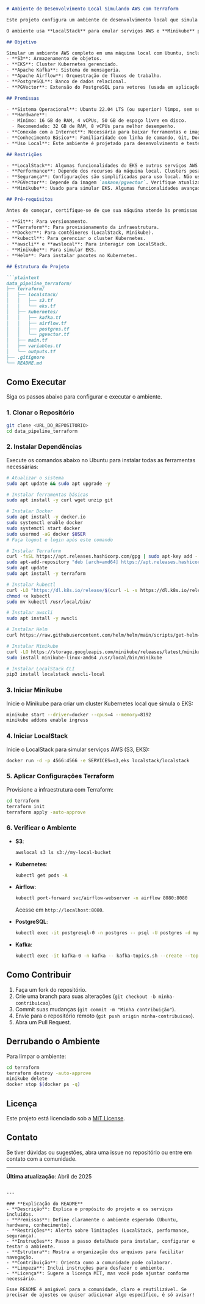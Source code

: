 ```markdown
# Ambiente de Desenvolvimento Local Simulando AWS com Terraform

Este projeto configura um ambiente de desenvolvimento local que simula serviços da AWS, incluindo **S3**, **EKS**, **Apache Kafka**, **Apache Airflow**, **PostgreSQL** e **PGVector**, todos rodando em um cluster Kubernetes local. A infraestrutura é provisionada com **Terraform** para garantir versionamento no Git, permitindo reutilização e colaboração.

O ambiente usa **LocalStack** para emular serviços AWS e **Minikube** para simular um cluster Kubernetes (EKS). Este é um ambiente ideal para desenvolvedores que desejam testar aplicações localmente antes de implantá-las na AWS.

## Objetivo

Simular um ambiente AWS completo em uma máquina local com Ubuntu, incluindo:
- **S3**: Armazenamento de objetos.
- **EKS**: Cluster Kubernetes gerenciado.
- **Apache Kafka**: Sistema de mensageria.
- **Apache Airflow**: Orquestração de fluxos de trabalho.
- **PostgreSQL**: Banco de dados relacional.
- **PGVector**: Extensão do PostgreSQL para vetores (usada em aplicações de IA/ML).

## Premissas

- **Sistema Operacional**: Ubuntu 22.04 LTS (ou superior) limpo, sem serviços pré-instalados.
- **Hardware**:
  - Mínimo: 16 GB de RAM, 4 vCPUs, 50 GB de espaço livre em disco.
  - Recomendado: 32 GB de RAM, 8 vCPUs para melhor desempenho.
- **Conexão com a Internet**: Necessária para baixar ferramentas e imagens Docker.
- **Conhecimento Básico**: Familiaridade com linha de comando, Git, Docker, Kubernetes e Terraform.
- **Uso Local**: Este ambiente é projetado para desenvolvimento e testes, não para produção.

## Restrições

- **LocalStack**: Algumas funcionalidades do EKS e outros serviços AWS podem ter suporte limitado no LocalStack.
- **Performance**: Depende dos recursos da máquina local. Clusters pesados (Kafka, Airflow) podem exigir ajustes.
- **Segurança**: Configurações são simplificadas para uso local. Não use em ambientes expostos sem adicionar controles de segurança.
- **PGVector**: Depende da imagem `ankane/pgvector`. Verifique atualizações para garantir compatibilidade.
- **Minikube**: Usado para simular EKS. Algumas funcionalidades avançadas do EKS (como auto-scaling) não estão disponíveis.

## Pré-requisitos

Antes de começar, certifique-se de que sua máquina atende às premissas acima. Você precisará instalar as seguintes ferramentas:

- **Git**: Para versionamento.
- **Terraform**: Para provisionamento da infraestrutura.
- **Docker**: Para contêineres (LocalStack, Minikube).
- **kubectl**: Para gerenciar o cluster Kubernetes.
- **awscli** e **awslocal**: Para interagir com LocalStack.
- **Minikube**: Para simular EKS.
- **Helm**: Para instalar pacotes no Kubernetes.

## Estrutura do Projeto

```plaintext
data_pipeline_terraform/
├── terraform/
│   ├── localstack/
│   │   ├── s3.tf
│   │   └── eks.tf
│   ├── kubernetes/
│   │   ├── kafka.tf
│   │   ├── airflow.tf
│   │   ├── postgres.tf
│   │   └── pgvector.tf
│   ├── main.tf
│   ├── variables.tf
│   └── outputs.tf
├── .gitignore
└── README.md
```

## Como Executar

Siga os passos abaixo para configurar e executar o ambiente.

### 1. Clonar o Repositório

```bash
git clone <URL_DO_REPOSITORIO>
cd data_pipeline_terraform
```

### 2. Instalar Dependências

Execute os comandos abaixo no Ubuntu para instalar todas as ferramentas necessárias:

```bash
# Atualizar o sistema
sudo apt update && sudo apt upgrade -y

# Instalar ferramentas básicas
sudo apt install -y curl wget unzip git

# Instalar Docker
sudo apt install -y docker.io
sudo systemctl enable docker
sudo systemctl start docker
sudo usermod -aG docker $USER
# Faça logout e login após este comando

# Instalar Terraform
curl -fsSL https://apt.releases.hashicorp.com/gpg | sudo apt-key add -
sudo apt-add-repository "deb [arch=amd64] https://apt.releases.hashicorp.com $(lsb_release -cs) main"
sudo apt update
sudo apt install -y terraform

# Instalar kubectl
curl -LO "https://dl.k8s.io/release/$(curl -L -s https://dl.k8s.io/release/stable.txt)/bin/linux/amd64/kubectl"
chmod +x kubectl
sudo mv kubectl /usr/local/bin/

# Instalar awscli
sudo apt install -y awscli

# Instalar Helm
curl https://raw.githubusercontent.com/helm/helm/main/scripts/get-helm-3 | bash

# Instalar Minikube
curl -LO https://storage.googleapis.com/minikube/releases/latest/minikube-linux-amd64
sudo install minikube-linux-amd64 /usr/local/bin/minikube

# Instalar LocalStack CLI
pip3 install localstack awscli-local
```

### 3. Iniciar Minikube

Inicie o Minikube para criar um cluster Kubernetes local que simula o EKS:

```bash
minikube start --driver=docker --cpus=4 --memory=8192
minikube addons enable ingress
```

### 4. Iniciar LocalStack

Inicie o LocalStack para simular serviços AWS (S3, EKS):

```bash
docker run -d -p 4566:4566 -e SERVICES=s3,eks localstack/localstack
```

### 5. Aplicar Configurações Terraform

Provisione a infraestrutura com Terraform:

```bash
cd terraform
terraform init
terraform apply -auto-approve
```

### 6. Verificar o Ambiente

- **S3**:
  ```bash
  awslocal s3 ls s3://my-local-bucket
  ```

- **Kubernetes**:
  ```bash
  kubectl get pods -A
  ```

- **Airflow**:
  ```bash
  kubectl port-forward svc/airflow-webserver -n airflow 8080:8080
  ```
  Acesse em `http://localhost:8080`.

- **PostgreSQL**:
  ```bash
  kubectl exec -it postgresql-0 -n postgres -- psql -U postgres -d myapp
  ```

- **Kafka**:
  ```bash
  kubectl exec -it kafka-0 -n kafka -- kafka-topics.sh --create --topic test --bootstrap-server localhost:9092
  ```

## Como Contribuir

1. Faça um fork do repositório.
2. Crie uma branch para suas alterações (`git checkout -b minha-contribuicao`).
3. Commit suas mudanças (`git commit -m "Minha contribuição"`).
4. Envie para o repositório remoto (`git push origin minha-contribuicao`).
5. Abra um Pull Request.

## Derrubando o Ambiente

Para limpar o ambiente:

```bash
cd terraform
terraform destroy -auto-approve
minikube delete
docker stop $(docker ps -q)
```

## Licença

Este projeto está licenciado sob a [MIT License](LICENSE).

## Contato

Se tiver dúvidas ou sugestões, abra uma issue no repositório ou entre em contato com a comunidade.

---

**Última atualização**: Abril de 2025
```

---

### **Explicação do README**
- **Descrição**: Explica o propósito do projeto e os serviços incluídos.
- **Premissas**: Define claramente o ambiente esperado (Ubuntu, hardware, conhecimento).
- **Restrições**: Alerta sobre limitações (LocalStack, performance, segurança).
- **Instruções**: Passo a passo detalhado para instalar, configurar e testar o ambiente.
- **Estrutura**: Mostra a organização dos arquivos para facilitar navegação.
- **Contribuição**: Orienta como a comunidade pode colaborar.
- **Limpeza**: Inclui instruções para desfazer o ambiente.
- **Licença**: Sugere a licença MIT, mas você pode ajustar conforme necessário.

Esse README é amigável para a comunidade, claro e reutilizável. Se precisar de ajustes ou quiser adicionar algo específico, é só avisar!
